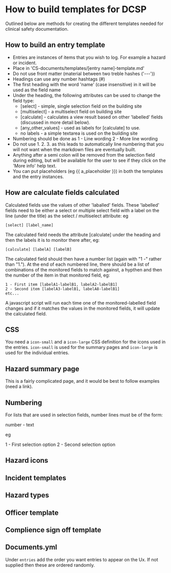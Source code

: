 # How to build templates for DCSP

Outlined below are methods for creating the different templates needed for 
clinical safety documentation.
## How to build an entry template
* Entries are instances of items that you wish to log. For example a hazard or incident.
* Place in 'CS-documents/templates/[entry name]-template.md'
* Do not use front matter (material between two treble hashes ('---'))
* Headings can use any number hashtags (#)
* The first heading with the word 'name' (case insensitive) in it will be used as the field name
* Under the heading, the following attributes can be used to change the field 
type:
    * [select] - simple, single selection field on the building site
    * [multiselect] - a multiselect field on building site
    * [calculate] - calculates a view result based on other 'labelled' fields
    (discussed in more detail below).
    * [any_other_values] - used as labels for [calculate] to use.
    * no labels - a simple textarea is used on the building site
* Numbering should be done as
    1 - Line wording
    2 - More line wording
* Do not use 1. 2. 3. as this leads to automatically line numbering that you
will not want when the markdown files are eventually built.
* Anything after a semi colon will be removed from the selection field during
editing, but will be available for the user to see if they click on the 'More
info' help text.
* You can put placeholders (eg {{ a_placeholder }}) in both the templates and
the entry instances.

## How are calculate fields calculated
Calculated fields use the values of other 'laballed' fields. These 'labelled'
fields need to be either a select or multiple select field with a label on the
line (under the title) as the select / multiselect attribute: eg

    [select] [label_name]

The calculated field needs the attribute [calculate] under the heading and then
the labels it is to monitor there after, eg:

    [calculate] [labelA] [labelB]

The calculated field should then have a number list (again with "1 -" rather than 
"1."). At the end of each numbered line, there should be a list of combinations
of the monitored fields to match against, a hypthen and then the number of the
item in that monitored field, eg:

    1 - First item [labelA1-labelB1, labelA2-labelB1]
    2 - Second item [labelA3-labelB1, labelA8-labelB1]
    etc...

A javascript script will run each time one of the monitored-labelled field changes
and if it matches the values in the monitored fields, it will update the
calculated field.

## CSS
You need a `icon-small` and a `icon-large` CSS definition for the icons used 
in the entries. `icon-small` is used for the summary pages and `icon-large` is
used for the individual entries.

## Hazard summary page
This is a fairly complicated page, and it would be best to follow examples (need a link).

## Numbering
For lists that are used in selection fields, number lines must be of the form:

number - text

eg

1 - First selection option
2 - Second selection option

## Hazard icons

## Incident templates

## Hazard types

## Officer template

## Complience sign off template


## Documents.yml
Under `entries` add the order you want entries to appear on the Ux. If not supplied 
then these are ordered randomly.